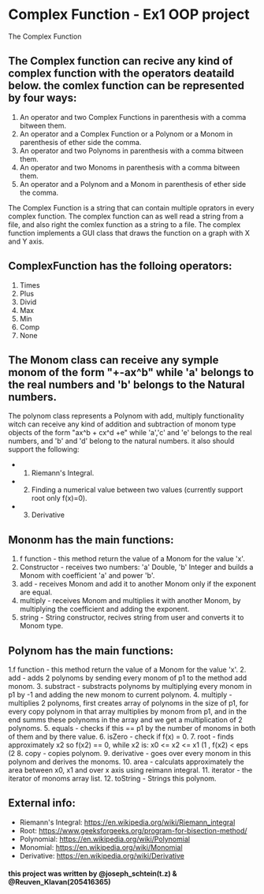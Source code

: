 # Complex Function - Ex1 OOP project
The Complex Function

## The Complex function can recive any kind of complex function with the operators deataild below. the comlex function can be represented by four ways:
1. An operator and two Complex Functions in parenthesis with a comma bitween them.
2. An operator and a Complex Function or a Polynom or a Monom in parenthesis of ether side the comma.
3. An operator and two Polynoms in parenthesis with a comma bitween them.
4. An operator and two Monoms in parenthesis with a comma bitween them.
5. An operator and a Polynom and a Monom in parenthesis of ether side the comma.

The Complex Function is a string  that can contain multiple oprators in every complex function. The complex function can as well read a string from a file, and also right the comlex function as a string to a file.
The complex function implements a GUI class that draws the function on a graph with X and Y axis.

## ComplexFunction has the folloing operators:
1. Times
2. Plus
3. Divid
4. Max
5. Min
4. Comp
6. None


## The Monom class can receive any symple monom of the form "+-ax^b" while 'a' belongs to the real numbers and 'b' belongs to the Natural numbers.

The polynom class represents a Polynom with add, multiply functionality witch can receive any kind of addition and subtraction of monom type objects of the form "ax^b + cx^d +e" while 'a','c' and 'e' belongs to the real numbers, and 'b' and 'd' belong to the natural numbers.
it also should support the following:
 * 1. Riemann's Integral.
 * 2. Finding a numerical value between two values (currently support root only f(x)=0).
 * 3. Derivative

## Mononm has the main functions:
1. f function - this method return the value of a Monom for the value 'x'.
2. Constructor - receives two numbers: 'a' Double, 'b' Integer and builds a Monom with coefficient 'a' and power 'b'.
3. add - receives Monom and add it to another Monom only if the exponent are equal.
4. multiply - receives Monom and multiplies it with another Monom, by multiplying the coefficient and adding the exponent.
5. string - String constructor, recives string from user and converts it to Monom type.


## Polynom has the main functions:
1.f function - this method return the value of a Monom for the value 'x'.
2. add - adds 2 polynoms by sending every monom of p1 to the method add monom.
3. substract - substracts polynoms by multiplying every monom in p1 by -1 and adding the new monom to current polynom.
4. multiply - multiplies 2 polynoms, first creates array of polynoms in the size of p1, for every copy polynom in that array multiplies by               monom from p1, and in the end summs these polynoms in the array and we get a multiplication of 2 polynoms. 
5. equals - checks if this == p1 by the number of monoms in both of them and by there value.
6. isZero - check if f(x) = 0.
7. root - finds approximately x2 so f(x2) == 0, while x2 is: x0 <= x2 <= x1 (1 , f(x2) < eps (2
8. copy - copies polynom.
9. derivative - goes over every monom in this polynom and derives the monoms.
10. area - calculats approximately the area between x0, x1 and over x axis using reimann integral.
11. iterator - the iterator of monoms array list.
12. toString - Strings this polynom.

## External info:
- Riemann's Integral: https://en.wikipedia.org/wiki/Riemann_integral
- Root: https://www.geeksforgeeks.org/program-for-bisection-method/
- Polynomial: https://en.wikipedia.org/wiki/Polynomial
- Monomial: https://en.wikipedia.org/wiki/Monomial
- Derivative: https://en.wikipedia.org/wiki/Derivative

#### this project was written by @joseph_schtein(t.z) & @Reuven_Klavan(205416365)
